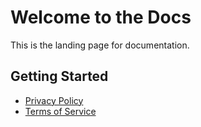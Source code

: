 # Welcome to the Docs

This is the landing page for documentation.

## Getting Started

- [Privacy Policy](/docs/legal/privacypolicy)
- [Terms of Service](/docs/legal/termsofservice)
